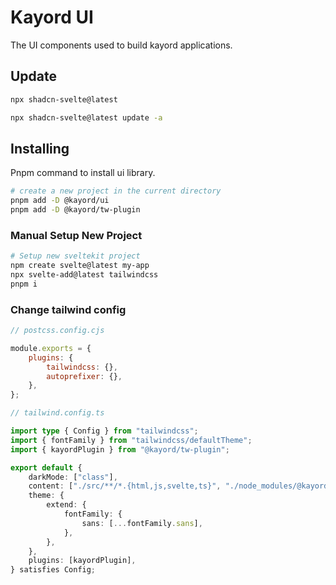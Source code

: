 # Kayord UI

The UI components used to build kayord applications.

## Update

```bash
npx shadcn-svelte@latest

npx shadcn-svelte@latest update -a
```

## Installing

Pnpm command to install ui library.

```bash
# create a new project in the current directory
pnpm add -D @kayord/ui
pnpm add -D @kayord/tw-plugin
```

### Manual Setup New Project

```bash
# Setup new sveltekit project
npm create svelte@latest my-app
npx svelte-add@latest tailwindcss
pnpm i
```

### Change tailwind config

```js
// postcss.config.cjs

module.exports = {
	plugins: {
		tailwindcss: {},
		autoprefixer: {},
	},
};
```

```ts
// tailwind.config.ts

import type { Config } from "tailwindcss";
import { fontFamily } from "tailwindcss/defaultTheme";
import { kayordPlugin } from "@kayord/tw-plugin";

export default {
	darkMode: ["class"],
	content: ["./src/**/*.{html,js,svelte,ts}", "./node_modules/@kayord/ui/**/*.{html,js,svelte,ts}"],
	theme: {
		extend: {
			fontFamily: {
				sans: [...fontFamily.sans],
			},
		},
	},
	plugins: [kayordPlugin],
} satisfies Config;
```
